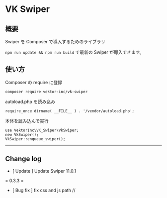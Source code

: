 # VK Swiper

## 概要

Swiper を Composer で導入するためのライブラリ

`npm run update && npm run build` で最新の Swiper が導入できます。


## 使い方

Composer の require に登録
```
composer require vektor-inc/vk-swiper
```

autoload.php を読み込み
```
require_once dirname( __FILE__ ) . '/vendor/autoload.php';
```

本体を読み込んで実行

```
use VektorInc\VK_Swiper\VkSwiper;
new VkSwiper();
VkSwiper::enqueue_swiper();
```

---

## Change log

* [ Update ] Update Swiper 11.0.1

= 0.3.3 =
* [ Bug fix ] fix css and js path //
